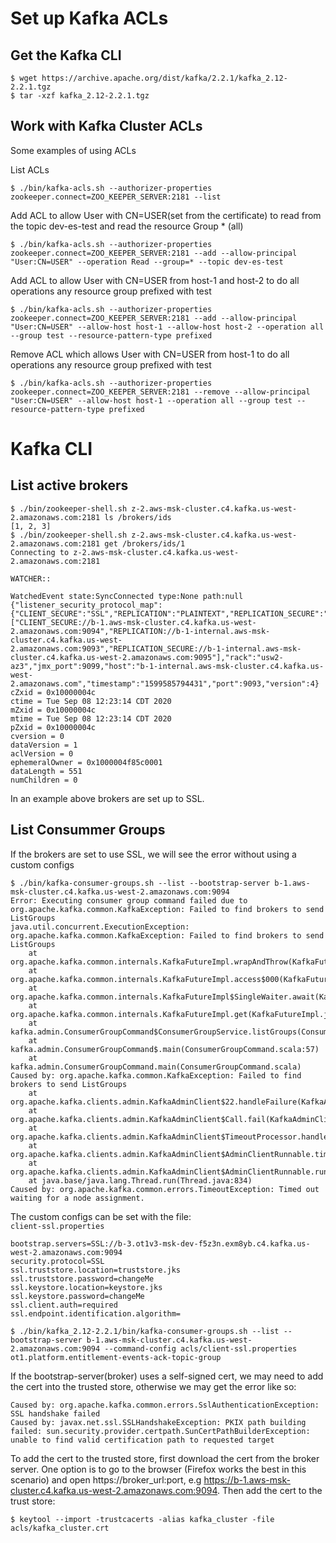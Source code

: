 # Set up Kafka ACLs
## Get the Kafka CLI
```
$ wget https://archive.apache.org/dist/kafka/2.2.1/kafka_2.12-2.2.1.tgz
$ tar -xzf kafka_2.12-2.2.1.tgz
```
## Work with Kafka Cluster ACLs
Some examples of using ACLs   

List ACLs
```
$ ./bin/kafka-acls.sh --authorizer-properties zookeeper.connect=ZOO_KEEPER_SERVER:2181 --list
```

Add ACL to allow User with CN=USER(set from the certificate)  to read from the topic dev-es-test and read the resource Group * (all)
```
$ ./bin/kafka-acls.sh --authorizer-properties zookeeper.connect=ZOO_KEEPER_SERVER:2181 --add --allow-principal "User:CN=USER" --operation Read --group=* --topic dev-es-test
```

Add ACL to allow User with CN=USER  from host-1 and host-2 to do all operations any resource group prefixed with  test
```
$ ./bin/kafka-acls.sh --authorizer-properties zookeeper.connect=ZOO_KEEPER_SERVER:2181 --add --allow-principal "User:CN=USER" --allow-host host-1 --allow-host host-2 --operation all --group test --resource-pattern-type prefixed
```

Remove ACL which allows User with CN=USER  from host-1 to do all operations any resource group prefixed with  test
```
$ ./bin/kafka-acls.sh --authorizer-properties zookeeper.connect=ZOO_KEEPER_SERVER:2181 --remove --allow-principal "User:CN=USER" --allow-host host-1 --operation all --group test --resource-pattern-type prefixed
```
# Kafka CLI

## List active brokers
```
$ ./bin/zookeeper-shell.sh z-2.aws-msk-cluster.c4.kafka.us-west-2.amazonaws.com:2181 ls /brokers/ids
[1, 2, 3]
$ ./bin/zookeeper-shell.sh z-2.aws-msk-cluster.c4.kafka.us-west-2.amazonaws.com:2181 get /brokers/ids/1
Connecting to z-2.aws-msk-cluster.c4.kafka.us-west-2.amazonaws.com:2181

WATCHER::

WatchedEvent state:SyncConnected type:None path:null
{"listener_security_protocol_map":{"CLIENT_SECURE":"SSL","REPLICATION":"PLAINTEXT","REPLICATION_SECURE":"SSL"},"endpoints":["CLIENT_SECURE://b-1.aws-msk-cluster.c4.kafka.us-west-2.amazonaws.com:9094","REPLICATION://b-1-internal.aws-msk-cluster.c4.kafka.us-west-2.amazonaws.com:9093","REPLICATION_SECURE://b-1-internal.aws-msk-cluster.c4.kafka.us-west-2.amazonaws.com:9095"],"rack":"usw2-az3","jmx_port":9099,"host":"b-1-internal.aws-msk-cluster.c4.kafka.us-west-2.amazonaws.com","timestamp":"1599585794431","port":9093,"version":4}
cZxid = 0x10000004c
ctime = Tue Sep 08 12:23:14 CDT 2020
mZxid = 0x10000004c
mtime = Tue Sep 08 12:23:14 CDT 2020
pZxid = 0x10000004c
cversion = 0
dataVersion = 1
aclVersion = 0
ephemeralOwner = 0x1000004f85c0001
dataLength = 551
numChildren = 0
```
In an example above brokers are set up to SSL.

## List Consummer Groups
If the brokers are set to use SSL, we will see the error without using a custom configs
```
$ ./bin/kafka-consumer-groups.sh --list --bootstrap-server b-1.aws-msk-cluster.c4.kafka.us-west-2.amazonaws.com:9094
Error: Executing consumer group command failed due to org.apache.kafka.common.KafkaException: Failed to find brokers to send ListGroups
java.util.concurrent.ExecutionException: org.apache.kafka.common.KafkaException: Failed to find brokers to send ListGroups
	at org.apache.kafka.common.internals.KafkaFutureImpl.wrapAndThrow(KafkaFutureImpl.java:45)
	at org.apache.kafka.common.internals.KafkaFutureImpl.access$000(KafkaFutureImpl.java:32)
	at org.apache.kafka.common.internals.KafkaFutureImpl$SingleWaiter.await(KafkaFutureImpl.java:89)
	at org.apache.kafka.common.internals.KafkaFutureImpl.get(KafkaFutureImpl.java:260)
	at kafka.admin.ConsumerGroupCommand$ConsumerGroupService.listGroups(ConsumerGroupCommand.scala:131)
	at kafka.admin.ConsumerGroupCommand$.main(ConsumerGroupCommand.scala:57)
	at kafka.admin.ConsumerGroupCommand.main(ConsumerGroupCommand.scala)
Caused by: org.apache.kafka.common.KafkaException: Failed to find brokers to send ListGroups
	at org.apache.kafka.clients.admin.KafkaAdminClient$22.handleFailure(KafkaAdminClient.java:2617)
	at org.apache.kafka.clients.admin.KafkaAdminClient$Call.fail(KafkaAdminClient.java:620)
	at org.apache.kafka.clients.admin.KafkaAdminClient$TimeoutProcessor.handleTimeouts(KafkaAdminClient.java:736)
	at org.apache.kafka.clients.admin.KafkaAdminClient$AdminClientRunnable.timeoutPendingCalls(KafkaAdminClient.java:804)
	at org.apache.kafka.clients.admin.KafkaAdminClient$AdminClientRunnable.run(KafkaAdminClient.java:1098)
	at java.base/java.lang.Thread.run(Thread.java:834)
Caused by: org.apache.kafka.common.errors.TimeoutException: Timed out waiting for a node assignment.
```
The custom configs can be set with the file:   
`client-ssl.properties`
```
bootstrap.servers=SSL://b-3.ot1v3-msk-dev-f5z3n.exm8yb.c4.kafka.us-west-2.amazonaws.com:9094
security.protocol=SSL
ssl.truststore.location=truststore.jks
ssl.truststore.password=changeMe
ssl.keystore.location=keystore.jks
ssl.keystore.password=changeMe
ssl.client.auth=required
ssl.endpoint.identification.algorithm=
```


```
$ ./bin/kafka_2.12-2.2.1/bin/kafka-consumer-groups.sh --list --bootstrap-server b-1.aws-msk-cluster.c4.kafka.us-west-2.amazonaws.com:9094 --command-config acls/client-ssl.properties
ot1.platform.entitlement-events-ack-topic-group
```
If the bootstrap-server(broker) uses a self-signed cert, we may need to add the cert into the trusted store, otherwise we may get the error like so:
```
Caused by: org.apache.kafka.common.errors.SslAuthenticationException: SSL handshake failed
Caused by: javax.net.ssl.SSLHandshakeException: PKIX path building failed: sun.security.provider.certpath.SunCertPathBuilderException: unable to find valid certification path to requested target
```
To add the cert to the trusted store, first download the cert from the broker server. One option is to go to the browser (Firefox works the best in this scenario) and open https://broker_url:port, e.g https://b-1.aws-msk-cluster.c4.kafka.us-west-2.amazonaws.com:9094. Then add the cert to the trust store:
```
$ keytool --import -trustcacerts -alias kafka_cluster -file acls/kafka_cluster.crt
```